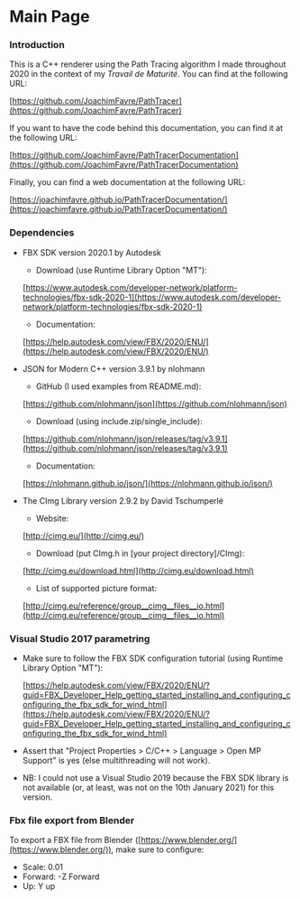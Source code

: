 # Main Page
### Introduction
This is a C++ renderer using the Path Tracing algorithm I made throughout 2020 in the context of my *Travail de Maturité*. You can find at the following URL:

[https://github.com/JoachimFavre/PathTracer](https://github.com/JoachimFavre/PathTracer)


If you want to have the code behind this documentation, you can find it at the following URL:

[https://github.com/JoachimFavre/PathTracerDocumentation](https://github.com/JoachimFavre/PathTracerDocumentation)

Finally, you can find a web documentation at the following URL:

[https://joachimfavre.github.io/PathTracerDocumentation/](https://joachimfavre.github.io/PathTracerDocumentation/)


### Dependencies
- FBX SDK version 2020.1 by Autodesk
  - Download (use Runtime Library Option "MT"):

  [https://www.autodesk.com/developer-network/platform-technologies/fbx-sdk-2020-1](https://www.autodesk.com/developer-network/platform-technologies/fbx-sdk-2020-1)

  - Documentation:

  [https://help.autodesk.com/view/FBX/2020/ENU/](https://help.autodesk.com/view/FBX/2020/ENU/)


- JSON for Modern C++ version 3.9.1 by nlohmann
  - GitHub (I used examples from README.md):

  [https://github.com/nlohmann/json](https://github.com/nlohmann/json)

  - Download (using include.zip/single_include):

  [https://github.com/nlohmann/json/releases/tag/v3.9.1](https://github.com/nlohmann/json/releases/tag/v3.9.1)

  - Documentation:

  [https://nlohmann.github.io/json/](https://nlohmann.github.io/json/)


- The CImg Library version 2.9.2 by David Tschumperlé
  - Website:

  [http://cimg.eu/](http://cimg.eu/)

  - Download (put CImg.h in [your project directory]/CImg):

  [http://cimg.eu/download.html](http://cimg.eu/download.html)

  - List of supported picture format:

  [http://cimg.eu/reference/group__cimg__files__io.html](http://cimg.eu/reference/group__cimg__files__io.html)



### Visual Studio 2017 parametring
- Make sure to follow the FBX SDK configuration tutorial (using Runtime Library Option "MT"):

  [https://help.autodesk.com/view/FBX/2020/ENU/?guid=FBX_Developer_Help_getting_started_installing_and_configuring_configuring_the_fbx_sdk_for_wind_html](https://help.autodesk.com/view/FBX/2020/ENU/?guid=FBX_Developer_Help_getting_started_installing_and_configuring_configuring_the_fbx_sdk_for_wind_html)
- Assert that "Project Properties > C/C++ > Language > Open MP Support" is yes (else multithreading will not work).
- NB: I could not use a Visual Studio 2019 because the FBX SDK library is not available (or, at least, was not on the 10th January 2021) for this version.  


### Fbx file export from Blender
To export a FBX file from Blender ([https://www.blender.org/](https://www.blender.org/)), make sure to configure:
- Scale: 0.01
- Forward: -Z Forward
- Up: Y up
